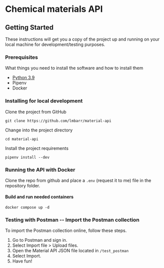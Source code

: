 # Chemical materials API

## Getting Started

These instructions will get you a copy of the project up and running on your local machine for development/testing purposes. 

### Prerequisites

What things you need to install the software and how to install them

* [Python 3.9](https://www.python.org/downloads/)
* Pipenv
* Docker

### Installing for local development

Clone the project from GitHub

```
git clone https://github.com/lmbarr/material-api
```

Change into the project directory

```
cd material-api
```

Install the project requirements 

```
pipenv install --dev
```

### Running the API with Docker
Clone the repo from github and place a `.env` (request it to me) file in the repository folder.
#### Build and run needed containers

```commandline
docker compose up -d
```
### Testing with Postman -- Import the Postman collection

To import the Postman collection online, follow these steps.

1. Go to Postman and sign in.
2. Select Import file > Upload files.
3. Open the Material API JSON file located in `/test_postman`
4. Select Import.
5. Have fun!